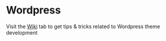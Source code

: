# Wordpress

Visit the [Wiki](https://github.com/martindubenet/Wordpress/wiki) tab to get tips &amp; tricks related to Wordpress theme development
